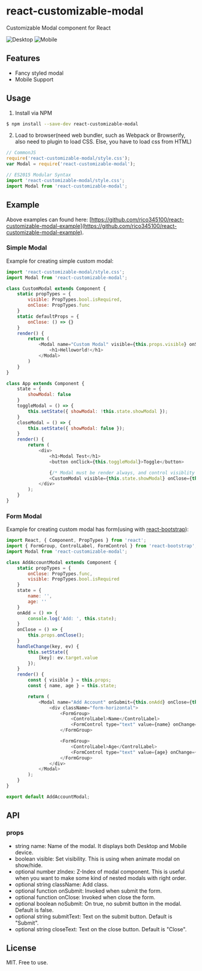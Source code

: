 # react-customizable-modal
Customizable Modal component for React

![Desktop](/screenshots/desktop.png)
![Mobile](/screenshots/mobile.png)

## Features
- Fancy styled modal
- Mobile Support

## Usage

1. Install via NPM

```bash
$ npm install --save-dev react-customizable-modal
```

2. Load to browser(need web bundler, such as Webpack or Browserify, also need to plugin to load CSS. Else, you have to load css from HTML)
```javascript
// CommonJS
require('react-customizable-modal/style.css');
var Modal = require('react-customizable-modal');

// ES2015 Modular Syntax
import 'react-customizable-modal/style.css';
import Modal from 'react-customizable-modal';
```

## Example
Above examples can found here: [https://github.com/rico345100/react-customizable-modal-example](https://github.com/rico345100/react-customizable-modal-example).


### Simple Modal
Example for creating simple custom modal:

```javascript
import 'react-customizable-modal/style.css';
import Modal from 'react-customizable-modal';

class CustomModal extends Component {
	static propTypes = {
		visible: PropTypes.bool.isRequired,
		onClose: PropTypes.func
	}
	static defaultProps = {
		onClose: () => {}
	}
	render() {
		return (
			<Modal name="Custom Modal" visible={this.props.visible} onSubmit={this.props.onClose} onClose={this.props.onClose}>
				<h1>Helloworld!</h1>
			</Modal>
		)
	}
}

class App extends Component {
	state = {
		showModal: false
	}
	toggleModal = () => {
		this.setState({ showModal: !this.state.showModal });
	}
	closeModal = () => {
		this.setState({ showModal: false });
	}
	render() {
		return (
			<div>
				<h1>Modal Test</h1>
				<button onClick={this.toggleModal}>Toggle</button>

				{/* Modal must be render always, and control visiblity via visible props */}
				<CustomModal visible={this.state.showModal} onClose={this.closeModal} />
			</div>
		);
	}
}
```

### Form Modal
Example for creating custom modal has form(using with [react-bootstrap](https://www.npmjs.com/package/react-bootstrap)):

```javascript
import React, { Component, PropTypes } from 'react';
import { FormGroup, ControlLabel, FormControl } from 'react-bootstrap';
import Modal from 'react-customizable-modal';

class AddAccountModal extends Component {
	static propTypes = {
		onClose: PropTypes.func,
		visible: PropTypes.bool.isRequired
	}
	state = {
		name: '',
		age: ''
	}
	onAdd = () => {
		console.log('Add: ', this.state);
	}
	onClose = () => {
		this.props.onClose();
	}
	handleChange(key, ev) {
		this.setState({
			[key]: ev.target.value
		});
	}
	render() {
		const { visible } = this.props;
		const { name, age } = this.state;

		return (
			<Modal name="Add Account" onSubmit={this.onAdd} onClose={this.onClose} submitText="Add" closeText="Close" visible={visible}>
				<div className="form-horizontal">
					<FormGroup>
						<ControlLabel>Name</ControlLabel>
						<FormControl type="text" value={name} onChange={this.handleChange.bind(this, 'name')} />
					</FormGroup>

					<FormGroup>
						<ControlLabel>Age</ControlLabel>
						<FormControl type="text" value={age} onChange={this.handleChange.bind(this, 'age')} />
					</FormGroup>
				</div>
			</Modal>
		);
	}
}

export default AddAccountModal;
```


## API
### props
- string name: Name of the modal. It displays both Desktop and Mobile device.
- boolean visible: Set visibility. This is using when animate modal on show/hide.
- optional number zIndex: Z-Index of modal component. This is useful when you want to make some kind of nested modals with right order.
- optional string className: Add class.
- optional function onSubmit: Invoked when submit the form.
- optional function onClose: Invoked when close the form.
- optional boolean noSubmit: On true, no submit button in the modal. Default is false.
- optional string submitText: Text on the submit button. Default is "Submit".
- optional string closeText: Text on the close button. Default is "Close".


## License
MIT. Free to use.